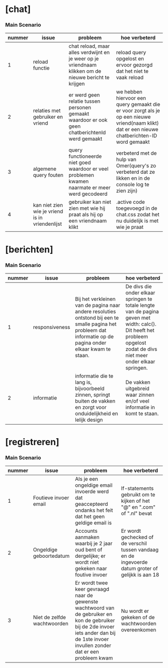 # [chat]
### Main Scenario
| nummer | issue | probleem | hoe verbeterd |   
|-|-|-|-| 
| 1 | reload functie | chat reload, maar alles verdwijnt en je weer op je vriendnaam klikken om de nieuwe bericht te krijgen | reload query opgelost en ervoor gezorgd dat het niet te vaak reload |
| 2 | relaties met gebruiker en vriend | er werd geen relatie tussen personen gemaakt waardoor er ook geen chatberichtenId werd gemaakt|we hebben hiervoor een query gemaakt die er voor zorgt als je op een nieuwe vriend(naam klikt) dat er een nieuwe chatberichten-ID word gemaakt  |
| 3 | algemene query fouten | query functioneerde niet goed waardoor er veel problemen kwamen naarmate er meer werd gecodeerd | verbeterd met de hulp van Omer(query's zo verbeterd dat ze likken en in de console log te zien zijn) |
| 4  | kan niet zien wie je vriend is in vriendenlijst | gebruiker kan niet zien met wie hij praat als hij op een vriendnaam klikt | .active code toegevoegd in de chat.css zodat het nu duidelijk is met wie je praat |


# [berichten]
### Main Scenario
| nummer | issue | probleem | hoe verbeterd|   
|-|-|-|-| 
| 1 | responsiveness | Bij het verkleinen van de pagina naar andere resoluties ontstond bij een te smalle pagina het probleem dat informatie op de pagina onder elkaar kwam te staan. | De divs die onder elkaar springen te totale lengte van de pagina geven met width: calc(). Dit heeft het probleem opgelost zodat de divs niet meer onder elkaar springen. |
| 2 | informatie |informatie die te lang is, bijvoorbeeld zinnen, springt buiten de vakken en zorgt voor onduidelijkheid en lelijk design | De vakken uitgebreid waar zinnen en/of veel informatie in komt te staan.| 


# [registreren]
### Main Scenario
| nummer | issue | probleem | hoe verbeterd|   
|-|-|-|-| 
|1|Foutieve invoer email|Als je een ongeldige email invoerde werd dat geaccepteerd ondanks het feit dat het geen geldige email is|If-statements gebruikt om te kijken of het "@" en ".com" of ".nl" bevat|
|2|Ongeldige geboortedatum|Accounts aanmaken waarbij je 2 jaar oud bent of dergelijke; er wordt niet gekeken naar foutive invoer|Er wordt gechecked of de verschil tussen vandaag en de ingevoerde datum groter of gelijkk is aan 18|
|3|Niet de zelfde wachtwoorden|Er wordt twee keer gevraagd naar de gewenste wachtwoord van de gebruiker en kon de gebruiker bij de 2de invoer iets ander dan bij de 1ste invoer invullen zonder dat er een probleem kwam|Nu wordt er gekeken of de wachtwoorden overeenkomen|
